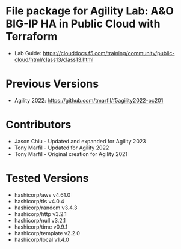# File package for Agility Lab: A&amp;O BIG-IP HA in Public Cloud with Terraform

- Lab Guide: https://clouddocs.f5.com/training/community/public-cloud/html/class13/class13.html


# Previous Versions

- Agility 2022: https://github.com/tmarfil/f5agility2022-pc201


# Contributors

- Jason Chiu  - Updated and expanded for Agility 2023
- Tony Marfil - Updated for Agility 2022
- Tony Marfil - Original creation for Agility 2021


# Tested Versions
- hashicorp/aws v4.61.0
- hashicorp/tls v4.0.4
- hashicorp/random v3.4.3
- hashicorp/http v3.2.1
- hashicorp/null v3.2.1
- hashicorp/time v0.9.1
- hashicorp/template v2.2.0
- hashicorp/local v1.4.0